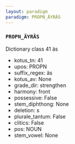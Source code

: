 ```yaml
---
layout: paradigm
paradigm: PROPN_ÄYRÄS
---
```

### ` PROPN_ÄYRÄS `

Dictionary class 41 äs
* kotus_tn: 41
* upos: PROPN
* suffix_regex: äs
* kotus_av: None
* grade_dir: strengthen
* harmony: front
* possessive: False
* stem_diphthong: None
* deletion: s
* plurale_tantum: False
* clitics: False
* pos: NOUN
* stem_vowel: None
